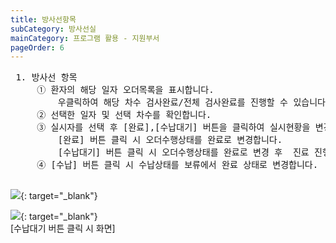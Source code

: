 ```yaml
---
title: 방사선항목
subCategory: 방사선실
mainCategory: 프로그램 활용 - 지원부서
pageOrder: 6
---
```


<pre>
 <t2><bold>1. 방사선 항목</bold></t2>
     ① 환자의 해당 일자 오더목록을 표시합니다.
         우클릭하여 해당 차수 검사완료/전체 검사완료를 진행할 수 있습니다.  
     ② 선택한 일자 및 선택 차수를 확인합니다.
     ③ 실시자를 선택 후 [완료],[수납대기] 버튼을 클릭하여 실시현황을 변경합니다. 
         [완료] 버튼 클릭 시 오더수행상태를 완료로 변경합니다.
         [수납대기] 버튼 클릭 시 오더수행상태를 완료로 변경 후  진료 진행상태 확인 창이 팝업합니다.
     ④ [수납] 버튼 클릭 시 수납상태를 보류에서 완료 상태로 변경합니다.

</pre>

[![](/images/{{page.url}}_1.png)](/images/{{page.url}}_1.png){: target="_blank"}

[![](/images/{{page.url}}_2.png)](/images/{{page.url}}_2.png){: target="_blank"}
<br>[수납대기 버튼 클릭 시 화면]